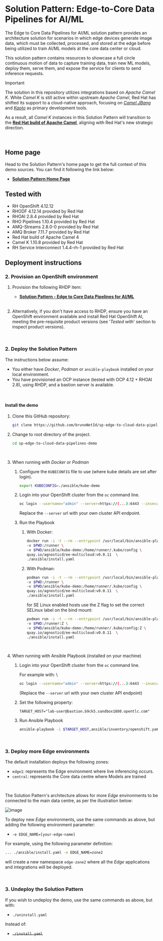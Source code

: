 # Solution Pattern: Edge-to-Core Data Pipelines for AI/ML

The Edge to Core Data Pipelines for AI/ML solution pattern provides an architecture solution for scenarios in which edge devices generate image data, which must be collected, processed, and stored at the edge before being utilized to train AI/ML models at the core data center or cloud.

This solution pattern contains resources to showcase a full circle continuous motion of data to capture training data, train new ML models, deploy them, serve them, and expose the service for clients to send inference requests.

> [!IMPORTANT]
> 
> The solution in this repository utilizes integrations based on _Apache Camel K_. While _Camel K_ is still active within upstream _Apache Camel_, Red Hat has shifted its support to a cloud-native approach, focusing on [_Camel JBang_](https://camel.apache.org/manual/camel-jbang.html) and [_Kaoto_](https://kaoto.io) as primary development tools.
>
> As a result, all <i>Camel K</i> instances in this Solution Pattern will transition to the [**Red Hat build of Apache Camel**](https://developers.redhat.com/products/redhat-build-of-apache-camel/overview), aligning with Red Hat's new strategic direction.

<br>

## Home page

Head to the Solution Pattern's home page to get the full context of this demo sources. You can find it following the link below:

- [**Solution Pattern Home Page**](https://redhat-solution-patterns.github.io/solution-pattern-edge-to-cloud-pipelines/solution-pattern-edge-to-core-pipelines/index.html)


## Tested with

* RH OpenShift 4.12.12
* RHODF 4.12.14 provided by Red Hat
* RHOAI 2.8.4 provided by Red Hat
* RHO Pipelines 1.10.4 provided by Red Hat
* AMQ-Streams 2.8.0-0 provided by Red Hat
* AMQ Broker 7.11.7 provided by Red Hat
* Red Hat build of Apache Camel 4
* Camel K 1.10.8 provided by Red Hat
* RH Service Interconnect 1.4.4-rh-1 provided by Red Hat


## Deployment instructions

### 2. Provision an OpenShift environment

1. Provision the following RHDP item:
    * [**Solution Pattern - Edge to Core Data Pipelines for AI/ML**](https://catalog.demo.redhat.com/catalog?item=babylon-catalog-prod/sandboxes-gpte.com-edge-to-core.prod&utm_source=webapp&utm_medium=share-link)

   <br/>

1. Alternatively, if you don't have access to RHDP, ensure you have an OpenShift environment available and install Red Hat OpenShift AI, meeting the pre-requisite product versions (see '_Tested with_' section to inspect product versions).

<br/>

### 2. Deploy the Solution Pattern

The instructions below assume:
* You either have _Docker_, _Podman_ or `ansible-playbook` installed on your local environment.
* You have provisioned an OCP instance (tested with OCP 4.12 + RHOAI 2.8), using RHDP, and a bastion server is available.

<br/>


#### Install the demo

1. Clone this GitHub repository:

    ```sh
    git clone https://github.com/brunoNetId/sp-edge-to-cloud-data-pipelines-demo.git
    ```

1. Change to root directory of the project.

    ```sh
    cd sp-edge-to-cloud-data-pipelines-demo
    ```

    <br/>

1. When running with _Docker_ or _Podman_
    
    1. Configure the `KUBECONFIG` file to use (where kube details are set after login).

        ```sh
        export KUBECONFIG=./ansible/kube-demo
        ```

    1. Login into your OpenShift cluster from the `oc` command line.

        ```sh
        oc login --username="admin" --server=https://(...):6443 --insecure-skip-tls-verify=true
        ```

        Replace the `--server` url with your own cluster API endpoint.

    1. Run the Playbook

        1. With Docker:
        
            ```sh
            docker run -i -t --rm --entrypoint /usr/local/bin/ansible-playbook \
            -v $PWD:/runner \
            -v $PWD/ansible/kube-demo:/home/runner/.kube/config \
            quay.io/agnosticd/ee-multicloud:v0.0.11  \
            ./ansible/install.yaml
            ```
        
        1. With Podman:
        
            ```sh
            podman run -i -t --rm --entrypoint /usr/local/bin/ansible-playbook \
            -v $PWD:/runner \
            -v $PWD/ansible/kube-demo:/home/runner/.kube/config \
            quay.io/agnosticd/ee-multicloud:v0.0.11  \
            ./ansible/install.yaml

            ```
                        
            for SE Linux enabled hosts use the Z flag to set the correct SELinux label on the bind mount:

            ```sh
            podman run -i -t --rm --entrypoint /usr/local/bin/ansible-playbook \
            -v $PWD:/runner:Z \
            -v $PWD/ansible/kube-demo:/home/runner/.kube/config:Z \
            quay.io/agnosticd/ee-multicloud:v0.0.11  \
            ./ansible/install.yaml         

            ```
    <br/>

1. When running with Ansible Playbook (installed on your machine)

    1. Login into your OpenShift cluster from the `oc` command line.

        For example with: \
        ```sh
        oc login --username="admin" --server=https://(...):6443 --insecure-skip-tls-verify=true
        ```
        (Replace the `--server` url with your own cluster API endpoint)

    1. Set the following property:
        ```
        TARGET_HOST="lab-user@bastion.b9ck5.sandbox1880.opentlc.com"
        ```
    2. Run Ansible Playbook
        ```sh
        ansible-playbook -i $TARGET_HOST,ansible/inventory/openshift.yaml ./ansible/install.yaml
        ```

<br/>

### 3. Deploy more Edge environments

The default installation deploys the following zones:
 - `edge1`: represents the Edge environment where live inferencing occurs.
 - `central`: represents the Core data centre where Models are trained

<br>

The Solution Pattern's architecture allows for more _Edge_ environments to be connected to the main data centre, as per the illustration below:

![image](docs/images/01-full-architecture.png)

To deploy new _Edge_ environments, use the same commands as above, but adding the following environment parameter:
- `-e EDGE_NAME=[your-edge-name]`

For example, using the following parameter definition:
```sh no-copy
... ./ansible/install.yaml -e EDGE_NAME=zone2
```
will create a new namespace `edge-zone2` where all the _Edge_ applications and integrations will be deployed.

<br/>

### 3. Undeploy the Solution Pattern

If you wish to undeploy the demo, use the same commands as above, but with:
 - `./uninstall.yaml`

Instead of:
 - ~~`./install.yaml`~~
